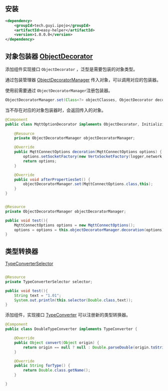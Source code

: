 ## 安装
```xml
<dependency>
    <groupId>tech.guyi.ipojo</groupId>
    <artifactId>easy-helper</artifactId>
    <version>1.0.0.0</version>
</dependency>
```

## 对象包装器 [ObjectDecorator](../easy-helper/src/main/java/tech/guyi/ipojo/module/helper/decorator/ObjectDecorator.java)

添加组件实现接口 <code>ObjectDecorator</code> ，泛型是需要包装的对象类型。

通过包装管理器 [ObjectDecoratorManager](../easy-helper/src/main/java/tech/guyi/ipojo/module/helper/decorator/ObjectDecoratorManager.java) 传入对象，可以调用对应的包装器。

使用前需要通过 <code>ObjectDecoratorManager</code>注册包装器。

``` java
ObjectDecoratorManager.set(Class<?> objectClasses, ObjectDecorator decorator);
```

当不存在对应的对象包装器时，会返回传入的对象。

``` java
@Component
public class MqttOptionDecorator implements ObjectDecorator, InitializingBean {
    
    @Resource
    private ObjectDecoratorManager objectDecoratorManager;

    @Override
    public MqttConnectOptions decoration(MqttConnectOptions options) {
        options.setSocketFactory(new VertxSocketFactory(logger,network.get()));
        return options;
    }

    @Override
    public void afterPropertiesSet() {
        objectDecoratorManager.set(MqttConnectOptions.class,this);
    }
}
```

``` java

@Resource
private ObjectDecoratorManager objectDecoratorManager;

public void test(){
    MqttConnectOptions options = new MqttConnectOptions();
    options = options = this.objectDecoratorManager.decoration(options);
}

```

## 类型转换器

[TypeConverterSelector](../easy-helper/src/main/java/tech/guyi/ipojo/module/helper/converter/TypeConverterSelector.java)

``` java

@Resource
private TypeConverterSelector selector;

public void test(){
    String text = "1.01";
    System.out.println(this.selector(Double.class,text));
}

```

添加组件，实现接口 [TypeConverter](../easy-helper/src/main/java/tech/guyi/ipojo/module/helper/converter/TypeConverter.java) 可以注册新的类型转换器。

``` java
@Component
public class DoubleTypeConverter implements TypeConverter {

    @Override
    public Object convert(Object origin) {
        return origin == null ? null : Double.parseDouble(origin.toString());
    }

    @Override
    public String forType() {
        return Double.class.getName();
    }

}
```